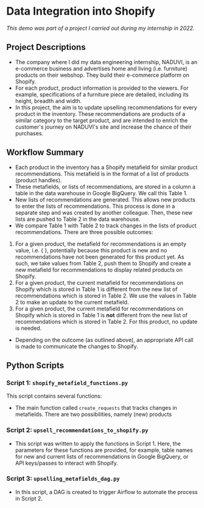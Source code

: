 # Data Integration into Shopify
*This demo was part of a project I carried out during my internship in 2022.*

## Project Descriptions
* The company where I did my data engineering internship, NADUVI, is an e-commerce business and advertises home and living (i.e. furniture) products on their webshop. They build their e-commerce platform on Shopify.
* For each product, product information is provided to the viewers. For example, specifications of a furniture piece are detailed, including its height, breadth and width.
* In this project, the aim is to update upselling recommendations for every product in the inventory. These recommendations are products of a similar category to the target product, and are intended to enrich the customer's journey on NADUVI's site and increase the chance of their purchases.



## Workflow Summary
* Each product in the inventory has a Shopify metafield for similar product recommendations. This metafield is in the format of a list of products (product handles).
* These metafields, or lists of recommendations, are stored in a column a table in the data warehouse in Google BigQuery. We call this Table 1.
* New lists of recommendations are generated. This allows new products to enter the lists of recommendations. This process is done in a separate step and was created by another colleague. Then, these new lists are pushed to Table 2 in the data warehouse.
* We compare Table 1 with Table 2 to track changes in the lists of product recommendations. There are three possible outcomes:
1. For a given product, the metafield for recommendations is an empty value, i.e. { }, potentially because this product is new and no recommendations have not been generated for this product yet. As such, we take values from Table 2, push them to Shopify and create a new metafield for recommendations to display related products on Shopify.
2. For a given product, the current metafield for recommendations on Shopify which is stored in Table 1 is different from the new list of recommendations which is stored in Table 2. We use the values in Table 2 to make an update to the current metafield.
3. For a given product, the current metafield for recommendations on Shopify which is stored in Table 1 is **not** different from the new list of recommendations which is stored in Table 2. For this product, no update is needed.
* Depending on the outcome (as outlined above), an appropriate API call is made to communicate the changes to Shopify.

## Python Scripts
### Script 1: ```shopify_metafield_functions.py```
This script contains several functions:
* The main function called ```create_requests``` that tracks changes in metafields. There are two possibilities, namely (new) products 

### Script 2: ```upsell_recommendations_to_shopify.py```
* This script was written to apply the functions in Script 1. Here, the parameters for these functions are provided, for example, table names for new and current lists of recommendations in Google BigQuery, or API keys/passes to interact with Shopify.

### Script 3: ```upselling_metafields_dag.py```
* In this script, a DAG is created to trigger Airflow to automate the process in Script 2.
